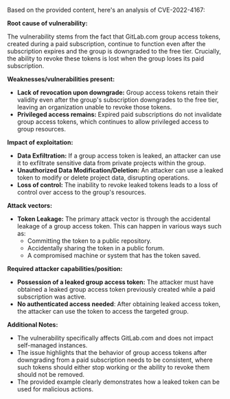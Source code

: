 Based on the provided content, here's an analysis of CVE-2022-4167:

**Root cause of vulnerability:**

The vulnerability stems from the fact that GitLab.com group access tokens, created during a paid subscription, continue to function even after the subscription expires and the group is downgraded to the free tier. Crucially, the ability to revoke these tokens is lost when the group loses its paid subscription.

**Weaknesses/vulnerabilities present:**

*   **Lack of revocation upon downgrade:** Group access tokens retain their validity even after the group's subscription downgrades to the free tier, leaving an organization unable to revoke those tokens.
*   **Privileged access remains:** Expired paid subscriptions do not invalidate group access tokens, which continues to allow privileged access to group resources.

**Impact of exploitation:**

*   **Data Exfiltration:** If a group access token is leaked, an attacker can use it to exfiltrate sensitive data from private projects within the group.
*   **Unauthorized Data Modification/Deletion:** An attacker can use a leaked token to modify or delete project data, disrupting operations.
*   **Loss of control:** The inability to revoke leaked tokens leads to a loss of control over access to the group's resources.

**Attack vectors:**

*   **Token Leakage:** The primary attack vector is through the accidental leakage of a group access token. This can happen in various ways such as:
    *   Committing the token to a public repository.
    *   Accidentally sharing the token in a public forum.
    *   A compromised machine or system that has the token saved.

**Required attacker capabilities/position:**

*   **Possession of a leaked group access token:** The attacker must have obtained a leaked group access token previously created while a paid subscription was active.
*   **No authenticated access needed**: After obtaining leaked access token, the attacker can use the token to access the targeted group.

**Additional Notes:**

*   The vulnerability specifically affects GitLab.com and does not impact self-managed instances.
*   The issue highlights that the behavior of group access tokens after downgrading from a paid subscription needs to be consistent, where such tokens should either stop working or the ability to revoke them should not be removed.
*   The provided example clearly demonstrates how a leaked token can be used for malicious actions.